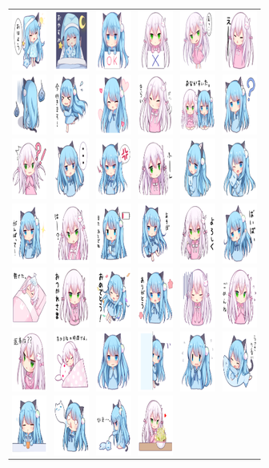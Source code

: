 <table border="0">
  <tr>
    <td align="center">
      <img src="../../image/Tsuri-me-ju_mimi/10753776_key@2x.png" height="120" width="120" />
    </td>
    <td align="center">
      <img src="../../image/Tsuri-me-ju_mimi/10753777_key@2x.png" height="120" width="120" />
    </td>
    <td align="center">
      <img src="../../image/Tsuri-me-ju_mimi/10753778_key@2x.png" height="120" width="120" />
    </td>
    <td align="center">
      <img src="../../image/Tsuri-me-ju_mimi/10753779_key@2x.png" height="120" width="120" />
    </td>
    <td align="center">
      <img src="../../image/Tsuri-me-ju_mimi/10753780_key@2x.png" height="120" width="120" />
    </td>
    <td align="center">
      <img src="../../image/Tsuri-me-ju_mimi/10753781_key@2x.png" height="120" width="120" />
    </td>
  </tr>
  <tr>
    <td align="center">
      <img src="../../image/Tsuri-me-ju_mimi/10753782_key@2x.png" height="120" width="120" />
    </td>
    <td align="center">
      <img src="../../image/Tsuri-me-ju_mimi/10753783_key@2x.png" height="120" width="120" />
    </td>
    <td align="center">
      <img src="../../image/Tsuri-me-ju_mimi/10753784_key@2x.png" height="120" width="120" />
    </td>
    <td align="center">
      <img src="../../image/Tsuri-me-ju_mimi/10753785_key@2x.png" height="120" width="120" />
    </td>
    <td align="center">
      <img src="../../image/Tsuri-me-ju_mimi/10753786_key@2x.png" height="120" width="120" />
    </td>
    <td align="center">
      <img src="../../image/Tsuri-me-ju_mimi/10753787_key@2x.png" height="120" width="120" />
    </td>
  </tr>
  <tr>
    <td align="center">
      <img src="../../image/Tsuri-me-ju_mimi/10753788_key@2x.png" height="120" width="120" />
    </td>
    <td align="center">
      <img src="../../image/Tsuri-me-ju_mimi/10753789_key@2x.png" height="120" width="120" />
    </td>
    <td align="center">
      <img src="../../image/Tsuri-me-ju_mimi/10753790_key@2x.png" height="120" width="120" />
    </td>
    <td align="center">
      <img src="../../image/Tsuri-me-ju_mimi/10753791_key@2x.png" height="120" width="120" />
    </td>
    <td align="center">
      <img src="../../image/Tsuri-me-ju_mimi/10753792_key@2x.png" height="120" width="120" />
    </td>
    <td align="center">
      <img src="../../image/Tsuri-me-ju_mimi/10753793_key@2x.png" height="120" width="120" />
    </td>
  </tr>
  <tr>
    <td align="center">
      <img src="../../image/Tsuri-me-ju_mimi/10753794_key@2x.png" height="120" width="120" />
    </td>
    <td align="center">
      <img src="../../image/Tsuri-me-ju_mimi/10753795_key@2x.png" height="120" width="120" />
    </td>
    <td align="center">
      <img src="../../image/Tsuri-me-ju_mimi/10753796_key@2x.png" height="120" width="120" />
    </td>
    <td align="center">
      <img src="../../image/Tsuri-me-ju_mimi/10753797_key@2x.png" height="120" width="120" />
    </td>
    <td align="center">
      <img src="../../image/Tsuri-me-ju_mimi/10753798_key@2x.png" height="120" width="120" />
    </td>
    <td align="center">
      <img src="../../image/Tsuri-me-ju_mimi/10753799_key@2x.png" height="120" width="120" />
    </td>
  </tr>
  <tr>
    <td align="center">
      <img src="../../image/Tsuri-me-ju_mimi/10753800_key@2x.png" height="120" width="120" />
    </td>
    <td align="center">
      <img src="../../image/Tsuri-me-ju_mimi/10753801_key@2x.png" height="120" width="120" />
    </td>
    <td align="center">
      <img src="../../image/Tsuri-me-ju_mimi/10753802_key@2x.png" height="120" width="120" />
    </td>
    <td align="center">
      <img src="../../image/Tsuri-me-ju_mimi/10753803_key@2x.png" height="120" width="120" />
    </td>
    <td align="center">
      <img src="../../image/Tsuri-me-ju_mimi/10753804_key@2x.png" height="120" width="120" />
    </td>
    <td align="center">
      <img src="../../image/Tsuri-me-ju_mimi/10753805_key@2x.png" height="120" width="120" />
    </td>
  </tr>
  <tr>
    <td align="center">
      <img src="../../image/Tsuri-me-ju_mimi/10753806_key@2x.png" height="120" width="120" />
    </td>
    <td align="center">
      <img src="../../image/Tsuri-me-ju_mimi/10753807_key@2x.png" height="120" width="120" />
    </td>
    <td align="center">
      <img src="../../image/Tsuri-me-ju_mimi/10753808_key@2x.png" height="120" width="120" />
    </td>
    <td align="center">
      <img src="../../image/Tsuri-me-ju_mimi/10753809_key@2x.png" height="120" width="120" />
    </td>
    <td align="center">
      <img src="../../image/Tsuri-me-ju_mimi/10753810_key@2x.png" height="120" width="120" />
    </td>
    <td align="center">
      <img src="../../image/Tsuri-me-ju_mimi/10753811_key@2x.png" height="120" width="120" />
    </td>
  </tr>
  <tr>
    <td align="center">
      <img src="../../image/Tsuri-me-ju_mimi/10753812_key@2x.png" height="120" width="120" />
    </td>
    <td align="center">
      <img src="../../image/Tsuri-me-ju_mimi/10753813_key@2x.png" height="120" width="120" />
    </td>
    <td align="center">
      <img src="../../image/Tsuri-me-ju_mimi/10753814_key@2x.png" height="120" width="120" />
    </td>
    <td align="center">
      <img src="../../image/Tsuri-me-ju_mimi/10753815_key@2x.png" height="120" width="120" />
    </td>
  </tr>
</table>
